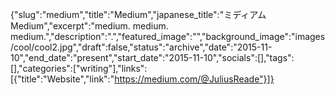 {"slug":"medium","title":"Medium","japanese_title":"ミディアム Medium","excerpt":"medium. medium. medium.","description":".","featured_image":"","background_image":"images/cool/cool2.jpg","draft":false,"status":"archive","date":"2015-11-10","end_date":"present","start_date":"2015-11-10","socials":[],"tags":[],"categories":["writing"],"links":[{"title":"Website","link":"https://medium.com/@JuliusReade"}]}